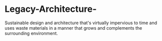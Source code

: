 # Legacy-Architecture-
Sustainable design and architecture that's virtually impervious to time and uses waste materials in a manner that grows and complements the surrounding environment. 
